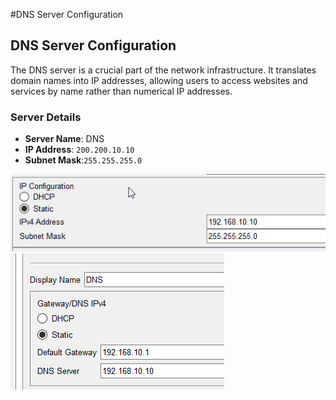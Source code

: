 #DNS Server Configuration

## DNS Server Configuration

The DNS server is a crucial part of the network infrastructure. It translates domain names into IP addresses, allowing users to access websites and services by name rather than numerical IP addresses.

### Server Details

- **Server Name**: DNS
- **IP Address**: `200.200.10.10`
- **Subnet Mask**:`255.255.255.0`
  
![alt text](assets/dnsip.png)
![alt text](assets/dns.png)
